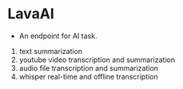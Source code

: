 # LavaAI 
* An endpoint for AI task. 
1. text summarization
2. youtube video transcription and summarization
3. audio file transcription and summarization
4. whisper real-time and offline transcription
